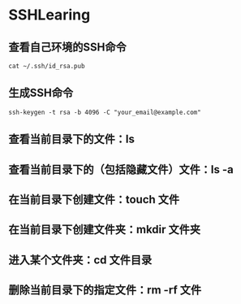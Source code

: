 # SSHLearing
## 查看自己环境的SSH命令
`cat ~/.ssh/id_rsa.pub`
## 生成SSH命令
`ssh-keygen -t rsa -b 4096 -C "your_email@example.com"`
## 查看当前目录下的文件：ls
## 查看当前目录下的（包括隐藏文件）文件：ls -a
## 在当前目录下创建文件：touch 文件
## 在当前目录下创建文件夹：mkdir 文件夹
## 进入某个文件夹：cd 文件目录
## 删除当前目录下的指定文件：rm -rf 文件
